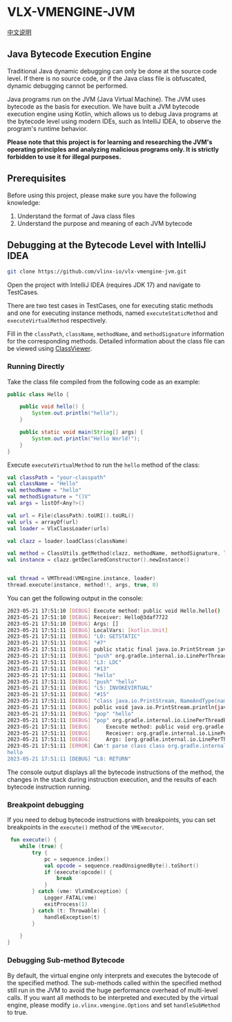 # VLX-VMENGINE-JVM

[中文说明](https://github.com/vlinx-io/vlx-vmengine-jvm/blob/main/README_zh.md)

## Java Bytecode Execution Engine

Traditional Java dynamic debugging can only be done at the source code level. If there is no source code, or if the Java class file is obfuscated, dynamic debugging cannot be performed.

Java programs run on the JVM (Java Virtual Machine). The JVM uses bytecode as the basis for execution. We have built a JVM bytecode execution engine using Kotlin, which allows us to debug Java programs at the bytecode level using modern IDEs, such as IntelliJ IDEA, to observe the program's runtime behavior.

**Please note that this project is for learning and researching the JVM's operating principles and analyzing malicious programs only. It is strictly forbidden to use it for illegal purposes.**

## Prerequisites

Before using this project, please make sure you have the following knowledge:

1. Understand the format of Java class files
2. Understand the purpose and meaning of each JVM bytecode

## Debugging at the Bytecode Level with IntelliJ IDEA

```bash
git clone https://github.com/vlinx-io/vlx-vmengine-jvm.git
```

Open the project with IntelliJ IDEA (requires JDK 17) and navigate to TestCases.

There are two test cases in TestCases, one for executing static methods and one for executing instance methods, named `executeStaticMethod` and `executeVirtualMethod` respectively.

Fill in the `classPath`, `className`, `methodName`, and `methodSignature` information for the corresponding methods.
Detailed information about the class file can be viewed using [ClassViewer](https://github.com/ClassViewer/ClassViewer).

### Running Directly

Take the class file compiled from the following code as an example:

```java
public class Hello {

    public void hello() {
        System.out.println("hello");
    }

    public static void main(String[] args) {
        System.out.println("Hello World!");
    }
}
```

Execute `executeVirtualMethod` to run the `hello` method of the class:

```kotlin
val classPath = "your-classpath"
val className = "Hello"
val methodName = "hello"
val methodSignature = "()V"
val args = listOf<Any?>()

val url = File(classPath).toURI().toURL()
val urls = arrayOf(url)
val loader = VlxClassLoader(urls)

val clazz = loader.loadClass(className)

val method = ClassUtils.getMethod(clazz, methodName, methodSignature, loader)
val instance = clazz.getDeclaredConstructor().newInstance()


val thread = VMThread(VMEngine.instance, loader)
thread.execute(instance, method!!, args, true, 0)
```

You can get the following output in the console:

```bash
2023-05-21 17:51:10 [DEBUG] Execute method: public void Hello.hello()
2023-05-21 17:51:10 [DEBUG] Receiver: Hello@3daf7722
2023-05-21 17:51:10 [DEBUG] Args: []
2023-05-21 17:51:11 [DEBUG] LocalVars: [kotlin.Unit]
2023-05-21 17:51:11 [DEBUG] "L0: GETSTATIC"
2023-05-21 17:51:11 [DEBUG] "#7"
2023-05-21 17:51:11 [DEBUG] public static final java.io.PrintStream java.lang.System.out
2023-05-21 17:51:11 [DEBUG] "push" org.gradle.internal.io.LinePerThreadBufferingOutputStream@6aa3a905
2023-05-21 17:51:11 [DEBUG] "L3: LDC"
2023-05-21 17:51:11 [DEBUG] "#13"
2023-05-21 17:51:11 [DEBUG] "hello"
2023-05-21 17:51:11 [DEBUG] "push" "hello"
2023-05-21 17:51:11 [DEBUG] "L5: INVOKEVIRTUAL"
2023-05-21 17:51:11 [DEBUG] "#15"
2023-05-21 17:51:11 [DEBUG] "class java.io.PrintStream, NameAndType(name='println', type='(Ljava/lang/String;)V')"
2023-05-21 17:51:11 [DEBUG] public void java.io.PrintStream.println(java.lang.String)
2023-05-21 17:51:11 [DEBUG] "pop" "hello"
2023-05-21 17:51:11 [DEBUG] "pop" org.gradle.internal.io.LinePerThreadBufferingOutputStream@6aa3a905
2023-05-21 17:51:11 [DEBUG] 	Execute method: public void org.gradle.internal.io.LinePerThreadBufferingOutputStream.println(java.lang.String)
2023-05-21 17:51:11 [DEBUG] 	Receiver: org.gradle.internal.io.LinePerThreadBufferingOutputStream@6aa3a905
2023-05-21 17:51:11 [DEBUG] 	Args: [org.gradle.internal.io.LinePerThreadBufferingOutputStream@6aa3a905, hello]
2023-05-21 17:51:11 [ERROR] Can't parse class class org.gradle.internal.io.LinePerThreadBufferingOutputStream
hello
2023-05-21 17:51:11 [DEBUG] "L8: RETURN"
```

The console output displays all the bytecode instructions of the method, the changes in the stack during instruction execution, and the results of each bytecode instruction running.

### Breakpoint debugging

If you need to debug bytecode instructions with breakpoints, you can set breakpoints in the `execute()` method of the `VMExecutor`.

```kotlin
 fun execute() {
    while (true) {
        try {
            pc = sequence.index()
            val opcode = sequence.readUnsignedByte().toShort()
            if (execute(opcode)) {
                break
            }
        } catch (vme: VlxVmException) {
            Logger.FATAL(vme)
            exitProcess(1)
        } catch (t: Throwable) {
            handleException(t)
        }

    }
}
```

### Debugging Sub-method Bytecode

By default, the virtual engine only interprets and executes the bytecode of the specified method. The sub-methods called within the specified method still run in the JVM to avoid the huge performance overhead of multi-level calls. If you want all methods to be interpreted and executed by the virtual engine, please modify `io.vlinx.vmengine.Options` and set `handleSubMethod` to true.




